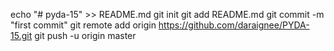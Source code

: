 echo "# pyda-15" >> README.md
git init
git add README.md
git commit -m  "first commit"
git remote add origin https://github.com/daraignee/PYDA-15.git
git push -u origin master
